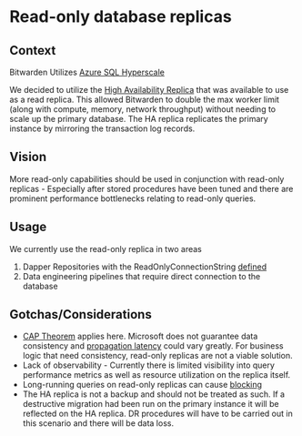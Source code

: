 # Read-only database replicas

## Context

Bitwarden Utilizes [Azure SQL Hyperscale](https://learn.microsoft.com/en-us/azure/azure-sql/database/service-tier-hyperscale?view=azuresql)

We decided to utilize the
[High Availability Replica](https://learn.microsoft.com/en-us/azure/azure-sql/database/service-tier-hyperscale-replicas?view=azuresql#high-availability-replica)
that was available to use as a read replica. This allowed Bitwarden to double the max worker limit (along with
compute, memory, network throughput) without needing to scale up the primary database. The HA
replica replicates the primary instance by mirroring the transaction log records.

## Vision

More read-only capabilities should be used in conjunction with read-only replicas - Especially after
stored procedures have been tuned and there are prominent performance bottlenecks relating to
read-only queries.

## Usage

We currently use the read-only replica in two areas

1. Dapper Repositories with the ReadOnlyConnectionString
   [defined](https://github.com/search?q=repo%3Abitwarden%2Fserver%20path%3A%2F%5Esrc%5C%2FInfrastructure%5C.Dapper%5C%2FRepositories%5C%2F%2F%20ReadOnlyConnectionString&type=code)
2. Data engineering pipelines that require direct connection to the database

## Gotchas/Considerations

- [CAP Theorem](https://en.wikipedia.org/wiki/CAP_theorem) applies here. Microsoft does not
  guarantee data consistency and
  [propagation latency](https://learn.microsoft.com/en-us/azure/azure-sql/database/read-scale-out?view=azuresql#data-consistency)
  could vary greatly. For business logic that need consistency, read-only replicas are not a viable
  solution.
- Lack of observability - Currently there is limited visibility into query performance metrics as
  well as resource utilization on the replica itself.
- Long-running queries on read-only replicas can cause
  [blocking](https://learn.microsoft.com/en-us/azure/azure-sql/database/read-scale-out?view=azuresql#long-running-queries-on-read-only-replicas)
- The HA replica is not a backup and should not be treated as such. If a destructive migration had
  been run on the primary instance it will be reflected on the HA replica. DR procedures will have
  to be carried out in this scenario and there will be data loss.
